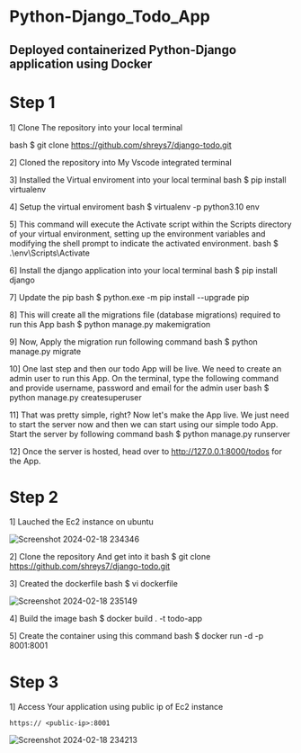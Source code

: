 # Python-Django_Todo_App
## Deployed containerized Python-Django application using Docker
# Step 1 
1] Clone The repository into your local terminal 

bash $ git clone https://github.com/shreys7/django-todo.git

2] Cloned the repository into My Vscode integrated terminal



3] Installed the Virtual enviroment into your local terminal 
 bash
$ pip install virtualenv

4] Setup the virtual enviroment 
bash
$ virtualenv -p python3.10 env

5] This command will execute the Activate script within the Scripts directory of your virtual environment, setting up the environment variables and modifying the shell prompt to indicate the activated environment.
bash
$ .\env\Scripts\Activate

6]  Install the django application into your local terminal 
bash
$ pip install django 

7] Update the pip 
bash
$  python.exe -m pip install --upgrade pip

8] This will create all the migrations file (database migrations) required to run this App
bash
$ python manage.py makemigration

9] Now, Apply the migration run following command
bash
 $ python manage.py migrate

10] One last step and then our todo App will be live. We need to create an admin user to run this App. On the terminal, type the following command and provide username, password and email for the admin user
bash
$ python manage.py createsuperuser

11] That was pretty simple, right? Now let's make the App live. We just need to start the server now and then we can start using our simple todo App. Start the server by following command
bash
$ python manage.py runserver

12] Once the server is hosted, head over to http://127.0.0.1:8000/todos for the App.
# Step 2
1] Lauched the Ec2 instance on ubuntu 

![Screenshot 2024-02-18 234346](https://github.com/AdityaAgasti007/Todo-app/assets/159541012/243f9ada-0845-4aaa-aee7-1be0856020e4)

2]  Clone the repository And get into it
bash
 $ git clone https://github.com/shreys7/django-todo.git

3] Created the dockerfile 
bash
$ vi dockerfile

![Screenshot 2024-02-18 235149](https://github.com/AdityaAgasti007/Todo-app/assets/159541012/c9b151b1-14da-497d-991a-387946c65e6a)

4] Build the image 
bash
$ docker build . -t todo-app

5] Create the container using this command 
bash
$ docker run -d -p 8001:8001 <image-id>

# Step 3
1]  Access Your application using public ip of Ec2 instance 
    
    https:// <public-ip>:8001

   ![Screenshot 2024-02-18 234213](https://github.com/AdityaAgasti007/Todo-app/assets/159541012/76c16a99-9f74-407c-a2bc-0b27548e2935)
